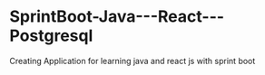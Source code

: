 # SprintBoot-Java---React---Postgresql
Creating Application for learning java and react js with sprint boot
